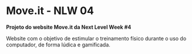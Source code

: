 # Move.it - NLW 04
**Projeto do website Move.it da Next Level Week #4**

Website com o objetivo de estimular o treinamento físico durante o uso do computador, de forma lúdica e gamificada.
